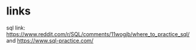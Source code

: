 # links
sql link: https://www.reddit.com/r/SQL/comments/11wogjb/where_to_practice_sql/
and https://www.sql-practice.com/
